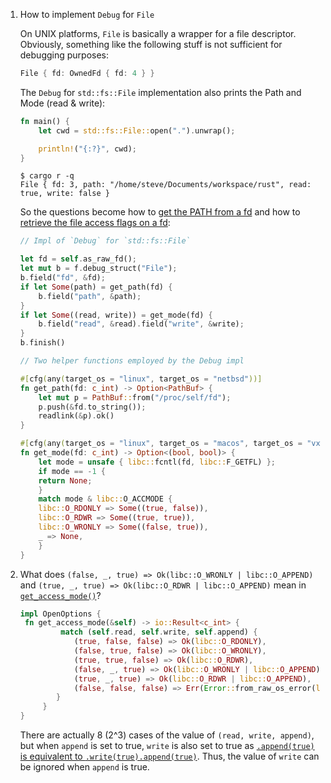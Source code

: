 1. How to implement `Debug` for `File`

   On UNIX platforms, `File` is basically a wrapper for a file descriptor. 
   Obviously, something like the following stuff is not sufficient for debugging
   purposes:

   ```rust
   File { fd: OwnedFd { fd: 4 } }
   ```

   The `Debug` for `std::fs::File` implementation also prints the Path and Mode 
   (read & write):

   ```rust
   fn main() {
       let cwd = std::fs::File::open(".").unwrap();
   
       println!("{:?}", cwd);
   }
   ```
   ```shell
   $ cargo r -q
   File { fd: 3, path: "/home/steve/Documents/workspace/rust", read: true, write: false }
   ```

   So the questions become how to 
   [get the PATH from a fd](https://stackoverflow.com/q/1188757/14092446) 
   and how to 
   [retrieve the file access flags on a fd]():

   ```rust
   // Impl of `Debug` for `std::fs::File`

   let fd = self.as_raw_fd();
   let mut b = f.debug_struct("File");
   b.field("fd", &fd);
   if let Some(path) = get_path(fd) {
       b.field("path", &path);
   }
   if let Some((read, write)) = get_mode(fd) {
       b.field("read", &read).field("write", &write);
   }
   b.finish()
   ```

   ```rust
   // Two helper functions employed by the Debug impl

   #[cfg(any(target_os = "linux", target_os = "netbsd"))]
   fn get_path(fd: c_int) -> Option<PathBuf> {
       let mut p = PathBuf::from("/proc/self/fd");
       p.push(&fd.to_string());
       readlink(&p).ok()
   }
   
   #[cfg(any(target_os = "linux", target_os = "macos", target_os = "vxworks"))]
   fn get_mode(fd: c_int) -> Option<(bool, bool)> {
       let mode = unsafe { libc::fcntl(fd, libc::F_GETFL) };
       if mode == -1 {
	   return None;
       }
       match mode & libc::O_ACCMODE {
	   libc::O_RDONLY => Some((true, false)),
	   libc::O_RDWR => Some((true, true)),
	   libc::O_WRONLY => Some((false, true)),
	   _ => None,
       }
   }
   ```

2. What does `(false, _, true) => Ok(libc::O_WRONLY | libc::O_APPEND)` 
   and `(true, _, true) => Ok(libc::O_RDWR | libc::O_APPEND)` mean in 
   [`get_access_mode()`](https://github.com/rust-lang/rust/blob/bddad597feb997a4e5d2cd174a76c3b07a84e4d6/library/std/src/sys/unix/fs.rs#L918-L927)?

   ```rust
   impl OpenOptions {
 	fn get_access_mode(&self) -> io::Result<c_int> {
            match (self.read, self.write, self.append) {
               (true, false, false) => Ok(libc::O_RDONLY),
               (false, true, false) => Ok(libc::O_WRONLY),
               (true, true, false) => Ok(libc::O_RDWR),
               (false, _, true) => Ok(libc::O_WRONLY | libc::O_APPEND),
               (true, _, true) => Ok(libc::O_RDWR | libc::O_APPEND),
               (false, false, false) => Err(Error::from_raw_os_error(libc::EINVAL)),
           }
        }
   }
   ```

   There are actually 8 (2^3) cases of the value of `(read, write, append)`, but
   when `append` is set to true, `write` is also set to true as 
   [`.append(true)` is equivalent to `.write(true).append(true)`](https://doc.rust-lang.org/std/fs/struct.OpenOptions.html#method.append). 
   Thus, the value of `write` can be ignored when `append` is true.


